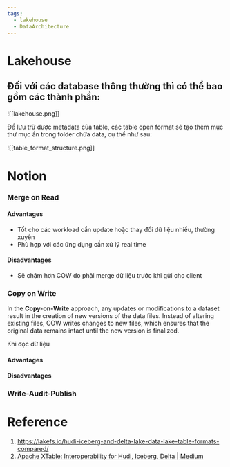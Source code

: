 ```yaml
---
tags:
  - lakehouse
  - DataArchitecture
---
```


# Lakehouse

Đối với các database thông thường thì có thể bao gồm các thành phần:
- 


![[lakehouse.png]]

Để lưu trữ được metadata của table, các table open format sẽ tạo thêm mục thư mục ẩn trong folder chứa data, cụ thể như sau:

![[table_format_structure.png]]



# Notion

### Merge on Read

#### Advantages
- Tốt cho các workload cần update hoặc thay đổi dữ liệu nhiều, thường xuyên
- Phù hợp với các ứng dụng cần xử lý real time
#### Disadvantages
- Sẽ chậm hơn COW do phải merge dữ liệu trước khi gửi cho client

### Copy on Write
In the **Copy-on-Write** approach, any updates or modifications to a dataset result in the creation of new versions of the data files. Instead of altering existing files, COW writes changes to new files, which ensures that the original data remains intact until the new version is finalized.

Khi đọc dữ liệu 

#### Advantages
#### Disadvantages

### Write-Audit-Publish

# Reference

1. https://lakefs.io/hudi-iceberg-and-delta-lake-data-lake-table-formats-compared/
2. [Apache XTable: Interoperability for Hudi, Iceberg, Delta | Medium](https://dipankar-tnt.medium.com/onetable-interoperability-for-apache-hudi-iceberg-delta-lake-bb8b27dd288d)